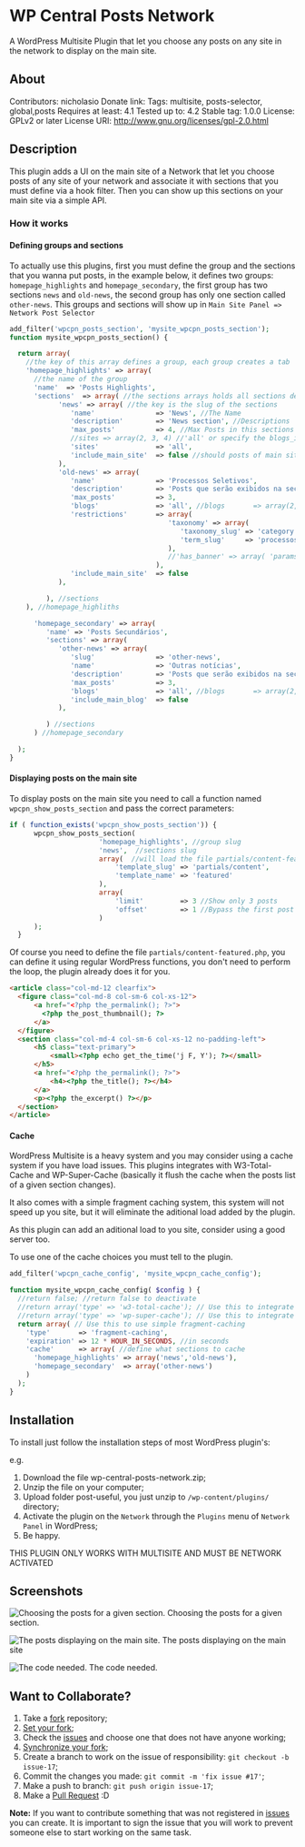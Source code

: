 WP Central Posts Network
===========

A WordPress Multisite Plugin that let you choose any posts on any site in the network to display on the main site.

## About ##

Contributors: nicholasio
Donate link: 
Tags: multisite, posts-selector, global,posts
Requires at least: 4.1
Tested up to: 4.2
Stable tag: 1.0.0
License: GPLv2 or later
License URI: http://www.gnu.org/licenses/gpl-2.0.html

## Description ##

This plugin adds a UI on the main site of a Network that let you choose posts of any site of your network and associate it with sections that you must define via a hook filter. Then you can show up this sections on your main site via a simple API.

### How it works ####

#### Defining groups and sections ####
To actually use this plugins, first you must define the group and the sections that you wanna put posts, in the example below, it defines two groups: `homepage_highlights` and `homepage_secondary`, the first group has two sections `news` and `old-news`, the second group has only one section called `other-news`. This groups and sections will show up in `Main Site Panel => Network Post Selector` 
```php
add_filter('wpcpn_posts_section', 'mysite_wpcpn_posts_section');
function mysite_wpcpn_posts_section() {

  return array(
    //the key of this array defines a group, each group creates a tab
    'homepage_highlights' => array( 
      //the name of the group
      'name'  => 'Posts Highlights', 
      'sections'  => array( //the sections arrays holds all sections definitions
            'news' => array( //the key is the slug of the sections
               'name'               => 'News', //The Name
               'description'        => 'News section', //Descriptions
               'max_posts'          => 4, //Max Posts in this sections
               //sites => array(2, 3, 4) //'all' or specify the blogs_id that you canpull posts
               'sites'              => 'all',  
               'include_main_site'  => false //should posts of main site be included?
            ),
            'old-news' => array(
               'name'               => 'Processos Seletivos',
               'description'        => 'Posts que serão exibidos na seção de processos seletivos',
               'max_posts'          => 3,
               'blogs'              => 'all', //blogs       => array(2, 3, 4)
               'restrictions'       => array( 
                                       'taxonomy' => array(
                                          'taxonomy_slug' => 'category',
                                          'term_slug'     => 'processos-seletivos'
                                       ),
                                       //'has_banner' => array( 'params' )
                                    ),
               'include_main_site'  => false
            ),

         ), //sections
    ), //homepage_highliths

      'homepage_secondary' => array(
         'name' => 'Posts Secundários',
         'sections' => array(
            'other-news' => array(
               'slug'               => 'other-news',
               'name'               => 'Outras notícias',
               'description'        => 'Posts que serão exibidos na seção de outras notícias',
               'max_posts'          => 3,
               'blogs'              => 'all', //blogs       => array(2, 3, 4)
               'include_main_blog'  => false
            ),

         ) //sections
      ) //homepage_secondary

  );
}
```

#### Displaying posts on the main site ####
To display posts on the main site you need to call a function named `wpcpn_show_posts_section` and pass the correct parameters:
```php
if ( function_exists('wpcpn_show_posts_section')) {
      wpcpn_show_posts_section(
                      'homepage_highlights', //group slug
                      'news',  //sections slug
                      array(  //will load the file partials/content-featured.php
                          'template_slug' => 'partials/content', 
                          'template_name' => 'featured' 
                      ),
                      array(
                          'limit'         => 3 //Show only 3 posts
                          'offset'        => 1 //Bypass the first post
                      ) 
      );
  }
```

Of course you need to define the file `partials/content-featured.php`, you can define it using regular WordPress functions, you don't need to perform the loop, the plugin already does it for you. 
```html
<article class="col-md-12 clearfix">
  <figure class="col-md-8 col-sm-6 col-xs-12">
      <a href="<?php the_permalink(); ?>">            
        <?php the_post_thumbnail(); ?>
      </a>
  </figure>
  <section class="col-md-4 col-sm-6 col-xs-12 no-padding-left">
      <h5 class="text-primary">
          <small><?php echo get_the_time('j F, Y'); ?></small>
      </h5>
      <a href="<?php the_permalink(); ?>">
          <h4><?php the_title(); ?></h4>            
      </a>
      <p><?php the_excerpt() ?></p>
  </section>
</article>
```
#### Cache ####
WordPress Multisite is a heavy system and you may consider using a cache system if you have load issues. This plugins integrates with W3-Total-Cache and WP-Super-Cache (basically it flush the cache when the posts list of a given section changes).

It also comes with a simple fragment caching system, this system will not speed up you site, but it will eliminate the aditional load added by the plugin.

As this plugin can add an aditional load to you site, consider using a good server too.

To use one of the cache choices you must tell to the plugin.
```php
add_filter('wpcpn_cache_config', 'mysite_wpcpn_cache_config');

function mysite_wpcpn_cache_config( $config ) {
  //return false; //return false to deactivate
  //return array('type' => 'w3-total-cache'); // Use this to integrate to w3-total-cache
  //return array('type' => 'wp-super-cache'); // Use this to integrate to wp-super-cache
  return array( // Use this to use simple fragment-caching
    'type'       => 'fragment-caching',
    'expiration' => 12 * HOUR_IN_SECONDS, //in seconds
    'cache'      => array( //define what sections to cache
      'homepage_highlights' => array('news','old-news'),
      'homepage_secondary'  => array('other-news')
    )
  );
}
```


## Installation ##

To install just follow the installation steps of most WordPress plugin's:

e.g.

1. Download the file wp-central-posts-network.zip;
2. Unzip the file on your computer;
3. Upload folder post-useful, you just unzip to `/wp-content/plugins/` directory;
4. Activate the plugin on the `Network` through the `Plugins` menu of `Network Panel` in WordPress;
5. Be happy.

THIS PLUGIN ONLY WORKS WITH MULTISITE AND MUST BE NETWORK ACTIVATED

## Screenshots ##

![Choosing the posts for a given section.](/screenshot-1.png?raw=true)
Choosing the posts for a given section.

![The posts displaying on the main site.](/screenshot-2.png?raw=true)
The posts displaying on the main site

![The code needed.](/screenshot-3.png?raw=true)
The code needed.

## Want to Collaborate? ##

1. Take a [fork](https://help.github.com/articles/fork-a-repo/) repository;
3. [Set your fork](https://help.github.com/articles/configuring-a-remote-for-a-fork/);
2. Check the [issues](https://github.com/WordPressBeloHorizonte/horizon-theme/issues) and choose one that does not have anyone working;
4. [Synchronize your fork](https://help.github.com/articles/syncing-a-fork/);
2. Create a branch to work on the issue of responsibility: `git checkout -b issue-17`;
3. Commit the changes you made: `git commit -m 'fix issue #17'`;
4. Make a push to branch: `git push origin issue-17`;
5. Make a [Pull Request](https://help.github.com/articles/using-pull-requests/) :D

**Note:** If you want to contribute something that was not registered in [issues](https://github.com/leobaiano/post-useful/issues) you can create. It is important to sign the issue that you will work to prevent someone else to start working on the same task.
